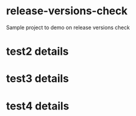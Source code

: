 # release-versions-check
Sample project to demo on release versions check         
 
# test2 details

# test3 details

# test4 details

